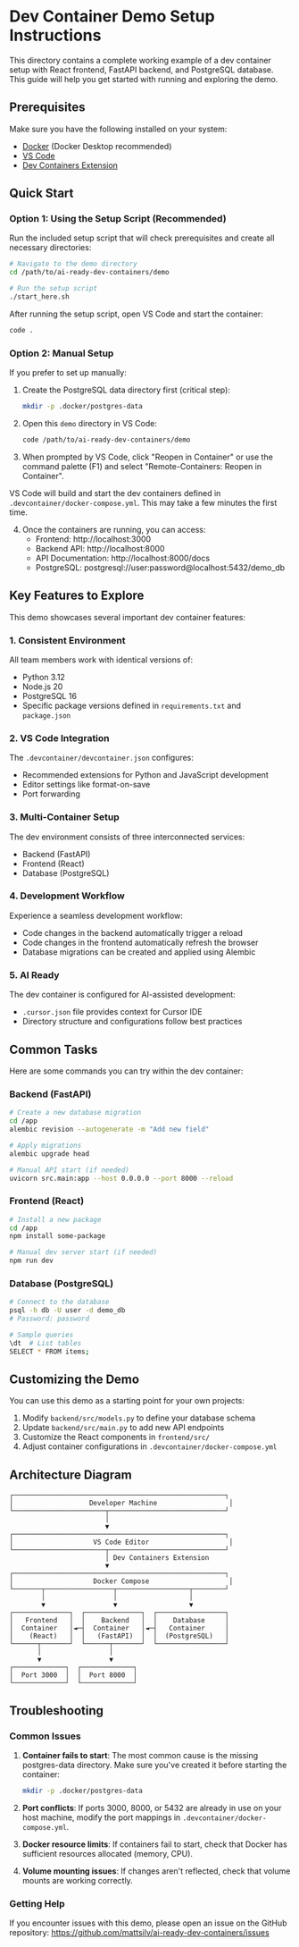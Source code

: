 # Dev Container Demo Setup Instructions

This directory contains a complete working example of a dev container setup with React frontend, FastAPI backend, and PostgreSQL database. This guide will help you get started with running and exploring the demo.

## Prerequisites

Make sure you have the following installed on your system:

- [Docker](https://www.docker.com/products/docker-desktop/) (Docker Desktop recommended)
- [VS Code](https://code.visualstudio.com/)
- [Dev Containers Extension](https://marketplace.visualstudio.com/items?itemName=ms-vscode-remote.remote-containers)

## Quick Start

### Option 1: Using the Setup Script (Recommended)

Run the included setup script that will check prerequisites and create all necessary directories:

```bash
# Navigate to the demo directory
cd /path/to/ai-ready-dev-containers/demo

# Run the setup script
./start_here.sh
```

After running the setup script, open VS Code and start the container:

```bash
code .
```

### Option 2: Manual Setup

If you prefer to set up manually:

1. Create the PostgreSQL data directory first (critical step):

   ```bash
   mkdir -p .docker/postgres-data
   ```

2. Open this `demo` directory in VS Code:

   ```bash
   code /path/to/ai-ready-dev-containers/demo
   ```

3. When prompted by VS Code, click "Reopen in Container" or use the command palette (F1) and select "Remote-Containers: Reopen in Container".

VS Code will build and start the dev containers defined in `.devcontainer/docker-compose.yml`. This may take a few minutes the first time.

4. Once the containers are running, you can access:
   - Frontend: http://localhost:3000
   - Backend API: http://localhost:8000
   - API Documentation: http://localhost:8000/docs
   - PostgreSQL: postgresql://user:password@localhost:5432/demo_db

## Key Features to Explore

This demo showcases several important dev container features:

### 1. Consistent Environment

All team members work with identical versions of:

- Python 3.12
- Node.js 20
- PostgreSQL 16
- Specific package versions defined in `requirements.txt` and `package.json`

### 2. VS Code Integration

The `.devcontainer/devcontainer.json` configures:

- Recommended extensions for Python and JavaScript development
- Editor settings like format-on-save
- Port forwarding

### 3. Multi-Container Setup

The dev environment consists of three interconnected services:

- Backend (FastAPI)
- Frontend (React)
- Database (PostgreSQL)

### 4. Development Workflow

Experience a seamless development workflow:

- Code changes in the backend automatically trigger a reload
- Code changes in the frontend automatically refresh the browser
- Database migrations can be created and applied using Alembic

### 5. AI Ready

The dev container is configured for AI-assisted development:

- `.cursor.json` file provides context for Cursor IDE
- Directory structure and configurations follow best practices

## Common Tasks

Here are some commands you can try within the dev container:

### Backend (FastAPI)

```bash
# Create a new database migration
cd /app
alembic revision --autogenerate -m "Add new field"

# Apply migrations
alembic upgrade head

# Manual API start (if needed)
uvicorn src.main:app --host 0.0.0.0 --port 8000 --reload
```

### Frontend (React)

```bash
# Install a new package
cd /app
npm install some-package

# Manual dev server start (if needed)
npm run dev
```

### Database (PostgreSQL)

```bash
# Connect to the database
psql -h db -U user -d demo_db
# Password: password

# Sample queries
\dt  # List tables
SELECT * FROM items;
```

## Customizing the Demo

You can use this demo as a starting point for your own projects:

1. Modify `backend/src/models.py` to define your database schema
2. Update `backend/src/main.py` to add new API endpoints
3. Customize the React components in `frontend/src/`
4. Adjust container configurations in `.devcontainer/docker-compose.yml`

## Architecture Diagram

```
┌─────────────────────────────────────────────────────┐
│                   Developer Machine                  │
└───────────────────────┬─────────────────────────────┘
                        │
                        ▼
┌─────────────────────────────────────────────────────┐
│                    VS Code Editor                    │
└───────────────────────┬─────────────────────────────┘
                        │ Dev Containers Extension
                        ▼
┌─────────────────────────────────────────────────────┐
│                    Docker Compose                    │
└───────┬─────────────────┬──────────────────┬────────┘
        │                 │                  │
        ▼                 ▼                  ▼
┌──────────────┐  ┌──────────────┐  ┌─────────────────┐
│   Frontend   │  │    Backend   │  │    Database     │
│  Container   │◄─┤  Container   │◄─┤   Container     │
│    (React)   │  │   (FastAPI)  │  │  (PostgreSQL)   │
└──────┬───────┘  └──────┬───────┘  └─────────────────┘
       │                 │
       ▼                 ▼
┌─────────────┐  ┌─────────────┐
│  Port 3000  │  │  Port 8000  │
└─────────────┘  └─────────────┘
```

## Troubleshooting

### Common Issues

1. **Container fails to start**: The most common cause is the missing postgres-data directory. Make sure you've created it before starting the container:

   ```bash
   mkdir -p .docker/postgres-data
   ```

2. **Port conflicts**: If ports 3000, 8000, or 5432 are already in use on your host machine, modify the port mappings in `.devcontainer/docker-compose.yml`.

3. **Docker resource limits**: If containers fail to start, check that Docker has sufficient resources allocated (memory, CPU).

4. **Volume mounting issues**: If changes aren't reflected, check that volume mounts are working correctly.

### Getting Help

If you encounter issues with this demo, please open an issue on the GitHub repository: https://github.com/mattsilv/ai-ready-dev-containers/issues
